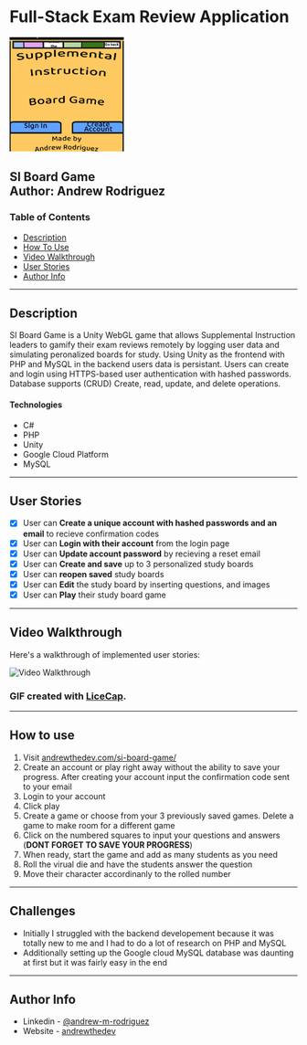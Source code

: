 # Full-Stack Exam Review Application
<img src="SIBoard_modal.png" alt="alt text" width="200px" height="200px">
    
**SI Board Game**
<br>
Author: **Andrew Rodriguez**
---
### Table of Contents
- [Description](#description)
- [How To Use](#how-to-use)
- [Video Walkthrough](#video-walkthrough)
- [User Stories](#user-stories)
- [Author Info](#author-info)
---
## Description
SI Board Game is a Unity WebGL game that allows Supplemental Instruction leaders to gamify their exam reviews remotely by logging user data and simulating peronalized boards for study. Using Unity as the frontend with PHP and MySQL in the backend users data is persistant. Users can create and login using HTTPS-based user authentication with hashed passwords. Database supports (CRUD) Create, read, update, and delete operations.
#### Technologies
- C#
- PHP
- Unity
- Google Cloud Platform
- MySQL
---
## User Stories
* [x] User can **Create a unique account with hashed passwords and an email** to recieve confirmation codes
* [x] User can **Login with their account** from the login page
* [x] User can **Update account password** by recieving a reset email
* [x] User can **Create and save** up to 3 personalized study boards
* [x] User can **reopen saved** study boards
* [x] User can **Edit** the study board by inserting questions, and images
* [x] User can **Play** their study board game
---
## Video Walkthrough
Here's a walkthrough of implemented user stories:

<img src='http://i.imgur.com/link/to/your/gif/file.gif' title='Video Walkthrough' width='' alt='Video Walkthrough' />

### GIF created with [LiceCap](http://www.cockos.com/licecap/).
---
## How to use
1) Visit [andrewthedev.com/si-board-game/](https://www.andrewthedev.com/si-board-game/)
2) Create an account or play right away without the ability to save your progress. After creating your account input the confirmation code sent to your email
3) Login to your account
4) Click play
5) Create a game or choose from your 3 previously saved games. Delete a game to make room for a different game
6) Click on the numbered squares to input your questions and answers (**DONT FORGET TO SAVE YOUR PROGRESS**)
7) When ready, start the game and add as many students as you need
8) Roll the virual die and have the students answer the question
9) Move their character accordinanly to the rolled number
---
## Challenges
- Initially I struggled with the backend developement because it was totally new to me and I had to do a lot of research on PHP and MySQL
- Additionally setting up the Google cloud MySQL database was daunting at first but it was fairly easy in the end
---
## Author Info
- Linkedin - [@andrew-m-rodriguez](https://www.linkedin.com/in/andrew-m-rodriguez)
- Website - [andrewthedev](https://www.andrewthedev.com/)
